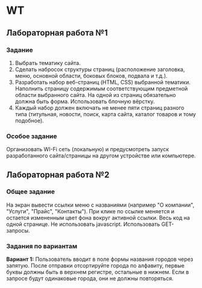 # WT
## Лабораторная работа №1
### Задание
1. Выбрать тематику сайта.
2. Сделать набросок структуры страниц (расположение заголовка, меню, основной области, боковых блоков, подвала и т.д.).
3. Разработать набор веб-страниц (HTML, CSS) выбранной тематики. Наполнить страницу содержимым соответствующим предметной области выбранного сайта. На одной из страниц обязательно должна быть форма. Использовать блочную вёрстку.
4. Каждый набор должен включать не менее пяти страниц разного типа (титульная, новости, поиск, карта сайта, каталог товаров и тому подобное).

### Особое задание
Организовать WI-Fi сеть (локальную) и предусмотреть запуск разработанного сайта/страницы на другом устройстве или компьютере.

## Лабораторная работа №2
### Общее задание
На экран вывести ссылки меню с названиями (например "О компании", "Услуги", "Прайс", "Контакты"). При клике по ссылке меняется и остается измененным цвет фона вокруг активной ссылки. Весь код на одной странице. Не использовать javascript. Использовать GET-запросы.

### Задания по вариантам
**Вариант 1:** Пользователь вводит в поле формы названия городов через запятую. После отправки отсортируйте города по алфавиту, первые буквы должны быть в верхнем регистре, остальные в нижнем. Если в запросе будут одинаковые города, они не должны повторяться.
